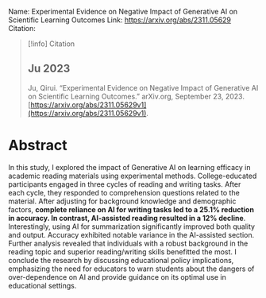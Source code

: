 Name: Experimental Evidence on Negative Impact of Generative AI on Scientific Learning Outcomes
Link: https://arxiv.org/abs/2311.05629
Citation:
> [!info] Citation
> ## Ju 2023
> 
> Ju, Qirui. “Experimental Evidence on Negative Impact of Generative AI on Scientific Learning Outcomes.” arXiv.org, September 23, 2023. [https://arxiv.org/abs/2311.05629v1](https://arxiv.org/abs/2311.05629v1).

# Abstract 

In this study, I explored the impact of Generative AI on learning efficacy in academic reading materials using experimental methods. College-educated participants engaged in three cycles of reading and writing tasks. After each cycle, they responded to comprehension questions related to the material. After adjusting for background knowledge and demographic factors, **complete reliance on AI for writing tasks led to a 25.1% reduction in accuracy. In contrast, AI-assisted reading resulted in a 12% decline**. Interestingly, using AI for summarization significantly improved both quality and output. Accuracy exhibited notable variance in the AI-assisted section. Further analysis revealed that individuals with a robust background in the reading topic and superior reading/writing skills benefitted the most. I conclude the research by discussing educational policy implications, emphasizing the need for educators to warn students about the dangers of over-dependence on AI and provide guidance on its optimal use in educational settings.